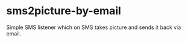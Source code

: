 sms2picture-by-email
====================

Simple SMS listener which on SMS takes picture and sends it back via email.
